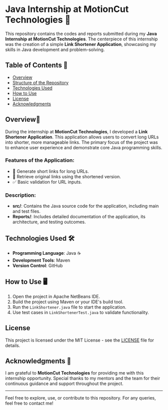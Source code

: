 # Java Internship at MotionCut Technologies 🚀

This repository contains the codes and reports submitted during my **Java Internship at MotionCut Technologies**. The centerpiece of this internship was the creation of a simple **Link Shortener Application**, showcasing my skills in Java development and problem-solving.

## Table of Contents 📑
- [Overview](#overview)
- [Structure of the Repository](#structure-of-the-repository)
- [Technologies Used](#technologies-used)
- [How to Use](#how-to-use)
- [License](#license)
- [Acknowledgments](#acknowledgments)

## Overview🌟
During the internship at **MotionCut Technologies**, I developed a **Link Shortener Application**. This application allows users to convert long URLs into shorter, more manageable links. The primary focus of the project was to enhance user experience and demonstrate core Java programming skills.

### Features of the Application:
- 🔗 Generate short links for long URLs.
- 📂 Retrieve original links using the shortened version.
- ✅ Basic validation for URL inputs.

### Description:
- **src/**: Contains the Java source code for the application, including main and test files.
- **Reports/**: Includes detailed documentation of the application, its architecture, and testing outcomes.

## Technologies Used 🛠️

- **Programming Language**: Java ☕
- **Development Tools**: Maven
- **Version Control**: GitHub

## How to Use 🖥️

1. Open the project in Apache NetBeans IDE.
2. Build the project using Maven or your IDE's build tool.
3. Run the `LinkShortener.java` file to start the application.
4. Use test cases in `LinkShortenerTest.java` to validate functionality.

## License

This project is licensed under the MIT License - see the [LICENSE](LICENSE) file for details.

## Acknowledgments 🙏

I am grateful to **MotionCut Technologies** for providing me with this internship opportunity. Special thanks to my mentors and the team for their continuous guidance and support throughout the project.

---

Feel free to explore, use, or contribute to this repository. For any queries, feel free to contact me!
